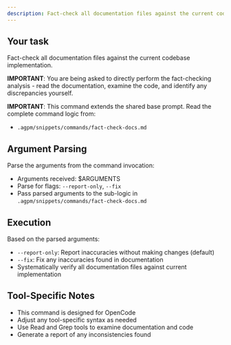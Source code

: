 ```yaml
---
description: Fact-check all documentation files against the current codebase implementation
---
```


## Your task

Fact-check all documentation files against the current codebase implementation.

**IMPORTANT**: You are being asked to directly perform the fact-checking analysis - read the documentation, examine the code, and identify any discrepancies yourself.

**IMPORTANT**: This command extends the shared base prompt. Read the complete command logic from:
- `.agpm/snippets/commands/fact-check-docs.md`

## Argument Parsing

Parse the arguments from the command invocation:
- Arguments received: $ARGUMENTS
- Parse for flags: `--report-only`, `--fix`
- Pass parsed arguments to the sub-logic in `.agpm/snippets/commands/fact-check-docs.md`

## Execution

Based on the parsed arguments:
- `--report-only`: Report inaccuracies without making changes (default)
- `--fix`: Fix any inaccuracies found in documentation
- Systematically verify all documentation files against current implementation

## Tool-Specific Notes

- This command is designed for OpenCode
- Adjust any tool-specific syntax as needed
- Use Read and Grep tools to examine documentation and code
- Generate a report of any inconsistencies found
